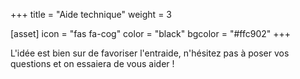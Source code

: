 +++
title = "Aide technique"
weight = 3

[asset]
  icon = "fas fa-cog"
  color = "black"
  bgcolor = "#ffc902"
+++

L'idée est bien sur de favoriser l'entraide, n'hésitez pas à poser vos questions et on essaiera de vous aider !
